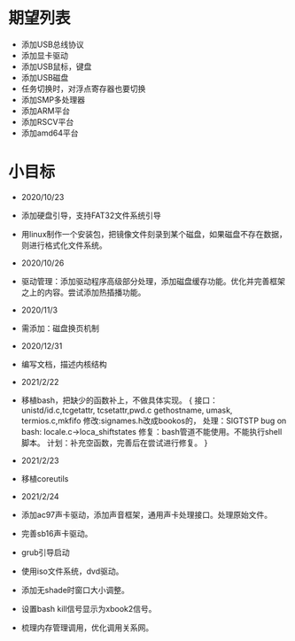 # 期望列表
* 添加USB总线协议
* 添加显卡驱动
* 添加USB鼠标，键盘
* 添加USB磁盘
* 任务切换时，对浮点寄存器也要切换
* 添加SMP多处理器
* 添加ARM平台
* 添加RSCV平台
* 添加amd64平台

# 小目标
* 2020/10/23
* 添加硬盘引导，支持FAT32文件系统引导
* 用linux制作一个安装包，把镜像文件刻录到某个磁盘，如果磁盘不存在数据，则进行格式化文件系统。

* 2020/10/26
* 驱动管理：添加驱动程序高级部分处理，添加磁盘缓存功能。优化并完善框架之上的内容。尝试添加热插播功能。

* 2020/11/3
* 需添加：磁盘换页机制
* 2020/12/31
* 编写文档，描述内核结构
* 2021/2/22
* 移植bash，把缺少的函数补上，不做具体实现。
    {
    接口：unistd/id.c,tcgetattr, tcsetattr,pwd.c
        gethostname, umask, termios.c,mkfifo
    修改:signames.h改成bookos的，
    处理：SIGTSTP
    bug on bash: locale.c->loca_shiftstates
    修复：bash管道不能使用。不能执行shell脚本。
    计划：补充空函数，完善后在尝试进行修复。
    }
* 2021/2/23
* 移植coreutils
* 2021/2/24
* 添加ac97声卡驱动，添加声音框架，通用声卡处理接口。处理原始文件。
* 完善sb16声卡驱动。
* grub引导启动
* 使用iso文件系统，dvd驱动。
* 添加无shade时窗口大小调整。
* 设置bash kill信号显示为xbook2信号。
* 梳理内存管理调用，优化调用关系网。
